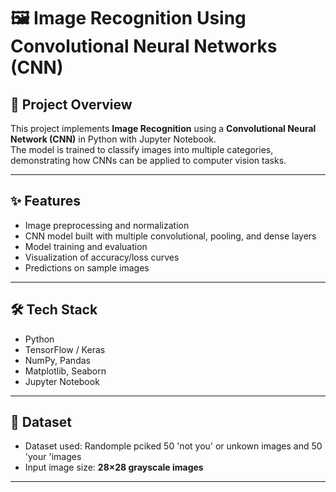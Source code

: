 # 🖼️ Image Recognition Using Convolutional Neural Networks (CNN)

## 📌 Project Overview
This project implements **Image Recognition** using a **Convolutional Neural Network (CNN)** in Python with Jupyter Notebook.  
The model is trained to classify images into multiple categories, demonstrating how CNNs can be applied to computer vision tasks.

---

## ✨ Features
- Image preprocessing and normalization
- CNN model built with multiple convolutional, pooling, and dense layers
- Model training and evaluation
- Visualization of accuracy/loss curves
- Predictions on sample images

---

## 🛠️ Tech Stack
- Python
- TensorFlow / Keras
- NumPy, Pandas
- Matplotlib, Seaborn
- Jupyter Notebook

---

## 📂 Dataset
- Dataset used: Randomple pciked 50 'not you' or unkown images and 50 'your 'images
- Input image size: **28×28 grayscale images**

---
